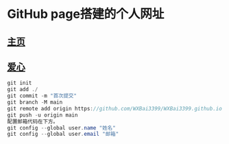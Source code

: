 # GitHub page搭建的个人网址
## [主页](https://wxbai3399.github.io/)
## [爱心](https://wxbai3399.github.io/love.html)
```java
git init
git add ./
git commit -m "首次提交"
git branch -M main
git remote add origin https://github.com/WXBai3399/WXBai3399.github.io
git push -u origin main
配置邮箱代码在下方。
git config --global user.name "姓名"
git config --global user.email "邮箱"
```
